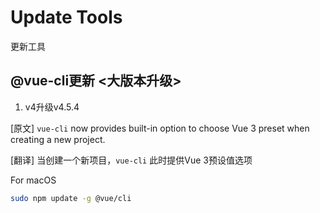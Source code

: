 # Update Tools
更新工具

## @vue-cli更新 <大版本升级>

1. v4升级v4.5.4

[原文] `vue-cli` now provides built-in option to choose Vue 3 preset when creating a new project.

[翻译] 当创建一个新项目，`vue-cli` 此时提供Vue 3预设值选项

For macOS
```sh 
sudo npm update -g @vue/cli
```